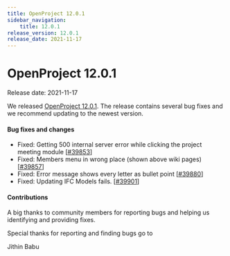 ```yaml
---
title: OpenProject 12.0.1
sidebar_navigation:
    title: 12.0.1
release_version: 12.0.1
release_date: 2021-11-17
---
```


# OpenProject 12.0.1

Release date: 2021-11-17

We released [OpenProject 12.0.1](https://community.openproject.com/versions/1496).
The release contains several bug fixes and we recommend updating to the newest version.

<!--more-->
#### Bug fixes and changes

- Fixed: Getting 500 internal server error while clicking the project meeting module \[[#39853](https://community.openproject.com/wp/39853)\]
- Fixed: Members menu in wrong place (shown above wiki pages) \[[#39857](https://community.openproject.com/wp/39857)\]
- Fixed: Error message shows every letter as bullet point \[[#39880](https://community.openproject.com/wp/39880)\]
- Fixed: Updating IFC Models fails. \[[#39901](https://community.openproject.com/wp/39901)\]

#### Contributions
A big thanks to community members for reporting bugs and helping us identifying and providing fixes.

Special thanks for reporting and finding bugs go to

Jithin Babu
